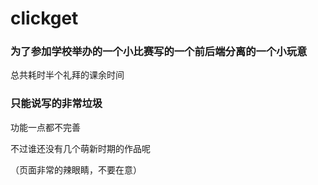 # clickget
### 为了参加学校举办的一个小比赛写的一个前后端分离的一个小玩意
总共耗时半个礼拜的课余时间
### 只能说写的非常垃圾
功能一点都不完善

不过谁还没有几个萌新时期的作品呢

（页面非常的辣眼睛，不要在意）
